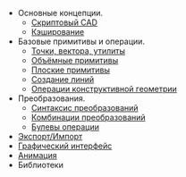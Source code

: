 * Основные концепции.
	* [Скриптовый CAD](scriptcad.html)
	* [Кэширование](caching.html)
* Базовые примитивы и операции.
    * [Точки, вектора, утилиты](prim0d.html)
    * [Объёмные примитивы](prim3d.html)  
    * [Плоские примитивы](prim2d.html)  
    * [Создание линий](prim1d.html)  
    * [Операции конструктивной геометрии](ops3d.html)  
* Преобразования.
	* [Синтаксис преобразований](trans0.html)  
	* [Комбинации преобразований](trans1.html)  
	* [Булевы операции](bool.html)
* [Экспорт/Импорт](expimp.html)
* [Графический интерфейс](gui.html)
* [Анимация](animate.html)
* Библиотеки